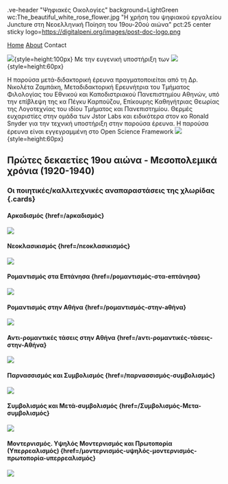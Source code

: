 .ve-header "Ψηφιακές Οικολογίες" background=LightGreen wc:The_beautiful_white_rose_flower.jpg "Η χρήση του ψηφιακού εργαλείου Juncture στη Νεοελληνική Ποίηση του 19ου-20ού αιώνα" pct:25 center sticky logo=https://digitalpeni.org/images/post-doc-logo.png

[Home](/)
[About](/about)
Contact

![](https://digitalpeni.org/images/NKUA_logo.png){style=height:100px} Με την ευγενική υποστήριξη των ![](https://digitalpeni.org/images/jstor-labs-logo.png){style=height:60px}
    
Η παρούσα μετά-διδακτορική έρευνα πραγματοποιείται από τη Δρ. Νικολέτα Ζαμπάκη, Μεταδιδακτορική Ερευνήτρια του Τμήματος Φιλολογίας του Εθνικού και Καποδιστριακού Πανεπιστημίου Αθηνών, υπό την επίβλεψη της κα Πέγκυ Καρπούζου, Επίκουρης Καθηγήτριας Θεωρίας της Λογοτεχνίας του ιδίου Τμήματος και Πανεπιστημίου. Θερμές ευχαριστίες στην ομάδα των Jstor Labs και ειδικότερα στον κο Ronald Snyder για την τεχνική υποστήριξη στην παρούσα έρευνα. Η παρούσα έρευνα είναι εγγεγραμμένη στο Open Science Framework ![](https://digitalpeni.org/images/osf_logo.png){style=height:60px}

## Πρώτες δεκαετίες 19ου αιώνα - Μεσοπολεμικά χρόνια (1920-1940)

### Οι ποιητικές/καλλιτεχνικές αναπαραστάσεις της χλωρίδας {.cards}


#### Αρκαδισμός {href=/aρκαδισμός}

![](https://upload.wikimedia.org/wikipedia/commons/0/09/Nature_View_3.jpg)


#### Νεοκλασικισμός {href=/nεοκλασικισμός}

![](https://upload.wikimedia.org/wikipedia/commons/4/41/Classical_landscape_with_small_waterfall_and_village.jpg)

 
#### Ρομαντισμός στα Επτάνησα {href=/pομαντισμός-στα-eπτάνησα}

![](https://upload.wikimedia.org/wikipedia/commons/8/89/Simonis_%26_Buunk_%E2%80%93_Pieter_Hendrik_Koekkoek_%E2%80%93_A_view_of_a_park.jpg)

 
#### Ρομαντισμός στην Αθήνα {href=/pομαντισμός-στην-aθήνα}

![](https://upload.wikimedia.org/wikipedia/commons/3/38/H.P._Koekkoek_-_A_peasant_leading_a_donkey_cart_in_an_extensive_wooded_landscape.jpg)


#### Αντι-ρομαντικές τάσεις στην Αθήνα {href=/aντι-ρομαντικές-τάσεις-στην-Αθήνα}

![](https://upload.wikimedia.org/wikipedia/commons/b/b9/Caspar_David_Friedrich_-_Wanderer_above_the_sea_of_fog.jpg)


#### Παρνασσισμός και Συμβολισμός {href=/παρνασσισμός-συμβολισμός}

![](https://upload.wikimedia.org/wikipedia/commons/6/63/Spadino_-_Dead_Nature_-_Google_Art_Project.jpg)


#### Συμβολισμός και Μετά-συμβολισμός {href=/Συμβολισμός-Μετα-συμβολισμός}

![](https://upload.wikimedia.org/wikipedia/commons/e/e1/Shadow_Of_Dream._Oil_On_Canvas._2018._by_Ala_Bashir.jpg)


#### Μοντερνισμός. Υψηλός Μοντερνισμός και Πρωτοπορία (Υπερρεαλισμός) {href=/μοντερνισμός-υψηλός-μοντερνισμός-πρωτοπορία-υπερρεαλισμός}

![](https://upload.wikimedia.org/wikipedia/commons/d/db/Paul_C%C3%A9zanne_-_Nature_morte_-_Google_Art_Project.jpg)

